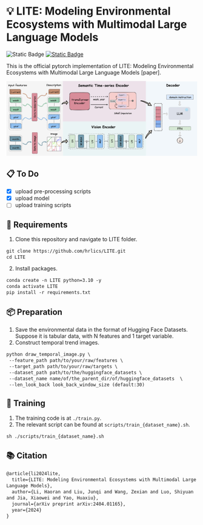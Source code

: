 # :bulb: LITE: Modeling Environmental Ecosystems with Multimodal Large Language Models

![Static Badge](https://img.shields.io/badge/License-MIT-green) [![Static Badge](https://img.shields.io/badge/Paper-Arxiv-red)](https://arxiv.org/abs/2404.01165)

This is the official pytorch implementation of LITE: Modeling Environmental Ecosystems with Multimodal Large Language Models <a href="https://arxiv.org/abs/2404.01165" style="text-decoration:none;">[paper]</a>.

<p align="center">
 <img src="./assets/LITE.jpg" alt="Model Figure" width="800"/>
</p>


## :clipboard: To Do
 - [x] upload pre-processing scripts
 - [x] upload model
 - [ ] upload training scripts

## :memo: Requirements
1. Clone this repository and navigate to LITE folder.
```
git clone https://github.com/hrlics/LITE.git
cd LITE
```
2. Install packages.
```
conda create -n LITE python=3.10 -y
conda activate LITE
pip install -r requirements.txt
```


## 📦 Preparation
1. Save the environmental data in the format of Hugging Face Datasets. Suppose it is tabular data, with N features and 1 target variable.
2. Construct temporal trend images.
```
python draw_temporal_image.py \
 --feature_path path/to/your/raw/features \
 --target_path path/to/your/raw/targets \
 --dataset_path path/to/the/huggingface_datasets \
 --dataset_name name/of/the_parent_dir/of/huggingface_datasets  \
 --len_look_back look_back_window_size (default:30)
```

## 🚀 Training
1. The training code is at ```./train.py```.
2. The relevant script can be found at ```scripts/train_{dataset_name}.sh```.
```
sh ./scripts/train_{dataset_name}.sh
```

## 📚 Citation
```
@article{li2024lite,
  title={LITE: Modeling Environmental Ecosystems with Multimodal Large Language Models},
  author={Li, Haoran and Liu, Junqi and Wang, Zexian and Luo, Shiyuan and Jia, Xiaowei and Yao, Huaxiu},
  journal={arXiv preprint arXiv:2404.01165},
  year={2024}
}
```
